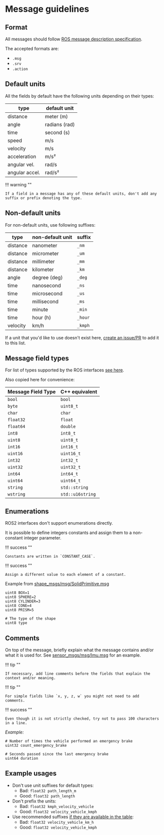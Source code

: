 # Message guidelines

## Format

All messages should follow [ROS message description specification](https://docs.ros.org/en/galactic/Concepts/About-ROS-Interfaces.html#background).

The accepted formats are:

- `.msg`
- `.srv`
- `.action`

## Default units

All the fields by default have the following units depending on their types:

| type           | default unit  |
| -------------- | ------------- |
| distance       | meter (m)     |
| angle          | radians (rad) |
| time           | second (s)    |
| speed          | m/s           |
| velocity       | m/s           |
| acceleration   | m/s²          |
| angular vel.   | rad/s         |
| angular accel. | rad/s²        |

!!! warning ""

    If a field in a message has any of these default units, don't add any suffix or prefix denoting the type.

## Non-default units

For non-default units, use following suffixes:

| type     | non-default unit | suffix  |
| -------- | ---------------- | ------- |
| distance | nanometer        | `_nm`   |
| distance | micrometer       | `_um`   |
| distance | millimeter       | `_mm`   |
| distance | kilometer        | `_km`   |
| angle    | degree (deg)     | `_deg`  |
| time     | nanosecond       | `_ns`   |
| time     | microsecond      | `_us`   |
| time     | millisecond      | `_ms`   |
| time     | minute           | `_min`  |
| time     | hour (h)         | `_hour` |
| velocity | km/h             | `_kmph` |

If a unit that you'd like to use doesn't exist here, [create an issue/PR](https://github.com/autowarefoundation/autoware-documentation/issues) to add it to this list.

## Message field types

For list of types supported by the ROS interfaces [see here](https://docs.ros.org/en/galactic/Concepts/About-ROS-Interfaces.html#field-types).

Also copied here for convenience:

| Message Field Type | C++ equivalent   |
| ------------------ | ---------------- |
| `bool`             | `bool`           |
| `byte`             | `uint8_t`        |
| `char`             | `char`           |
| `float32`          | `float`          |
| `float64`          | `double`         |
| `int8`             | `int8_t`         |
| `uint8`            | `uint8_t`        |
| `int16`            | `int16_t`        |
| `uint16`           | `uint16_t`       |
| `int32`            | `int32_t`        |
| `uint32`           | `uint32_t`       |
| `int64`            | `int64_t`        |
| `uint64`           | `uint64_t`       |
| `string`           | `std::string`    |
| `wstring`          | `std::u16string` |

## Enumerations

ROS2 interfaces don't support enumerations directly.

It is possible to define integers constants and assign them to a non-constant integer parameter.

!!! success ""

    Constants are written in `CONSTANT_CASE`.

!!! success ""

    Assign a different value to each element of a constant.

Example from [shape_msgs/msg/SolidPrimitive.msg](https://github.com/ros2/common_interfaces/blob/f3cb4848560e91596e7688e8ac1816828fa460cb/shape_msgs/msg/SolidPrimitive.msg#L4-L11)

```text
uint8 BOX=1
uint8 SPHERE=2
uint8 CYLINDER=3
uint8 CONE=4
uint8 PRISM=5

# The type of the shape
uint8 type
```

## Comments

On top of the message, briefly explain what the message contains and/or what it is used for. See [sensor_msgs/msg/Imu.msg](https://github.com/ros2/common_interfaces/blob/master/sensor_msgs/msg/Imu.msg#L1-L13) for an example.

!!! tip ""

    If necessary, add line comments before the fields that explain the context and/or meaning.

!!! tip ""

    For simple fields like `x, y, z, w` you might not need to add comments.

!!! success ""

    Even though it is not strictly checked, try not to pass 100 characters in a line.

_Example:_

```text
# Number of times the vehicle performed an emergency brake
uint32 count_emergency_brake

# Seconds passed since the last emergency brake
uint64 duration
```

## Example usages

- Don't use unit suffixes for default types:
  - Bad: `float32 path_length_m`
  - Good: `float32 path_length`
- Don't prefix the units:
  - Bad: `float32 kmph_velocity_vehicle`
  - Good: `float32 velocity_vehicle_kmph`
- Use recommended suffixes [if they are available in the table](#non-default-units):
  - Bad: `float32 velocity_vehicle_km_h`
  - Good: `float32 velocity_vehicle_kmph`
